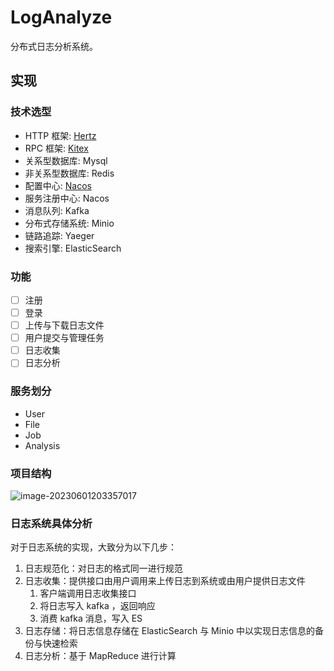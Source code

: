 # LogAnalyze

分布式日志分析系统。

## 实现

### 技术选型

- HTTP 框架: [Hertz](https://www.cloudwego.io/zh/docs/hertz/)
- RPC 框架: [Kitex](https://www.cloudwego.io/zh/docs/kitex/)
- 关系型数据库: Mysql
- 非关系型数据库: Redis
- 配置中心: [Nacos](https://nacos.io/zh-cn/docs/what-is-nacos.html)
- 服务注册中心: Nacos
- 消息队列: Kafka
- 分布式存储系统: Minio
- 链路追踪: Yaeger
- 搜索引擎: ElasticSearch

### 功能

- [ ] 注册
- [ ] 登录
- [ ] 上传与下载日志文件
- [ ] 用户提交与管理任务
- [ ] 日志收集
- [ ] 日志分析

### 服务划分

- User
- File
- Job
- Analysis

### 项目结构

![image-20230601203357017](C:\Users\86132\AppData\Roaming\Typora\typora-user-images\image-20230601203357017.png)

### 日志系统具体分析

对于日志系统的实现，大致分为以下几步：

1. 日志规范化：对日志的格式同一进行规范
2. 日志收集：提供接口由用户调用来上传日志到系统或由用户提供日志文件
   1. 客户端调用日志收集接口
   2. 将日志写入 kafka ，返回响应
   3. 消费 kafka 消息，写入 ES
3. 日志存储：将日志信息存储在 ElasticSearch 与 Minio 中以实现日志信息的备份与快速检索
4. 日志分析：基于 MapReduce 进行计算





